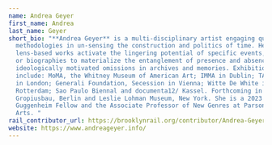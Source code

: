 ```yaml
---
name: Andrea Geyer
first_name: Andrea
last_name: Geyer
short_bio: "**Andrea Geyer** is a multi-disciplinary artist engaging queer
  methodologies in un-sensing the construction and politics of time. Her
  lens-based works activate the lingering potential of specific events, places,
  or biographies to materialize the entanglement of presence and absence due to
  ideologically motivated omissions in archives and memories. Exhibitions
  include: MoMA, the Whitney Museum of American Art; IMMA in Dublin; TATE Modern
  in London; Generali Foundation, Secession in Vienna; Witte De White in
  Rotterdam; Sao Paulo Biennal and documenta12/ Kassel. Forthcoming in 2024
  Gropiusbau, Berlin and Leslie Lohman Museum, New York. She is a 2023
  Guggenheim Fellow and the Associate Professor of New Genres at Parsons Fine
  Arts. "
rail_contributor_url: https://brooklynrail.org/contributor/Andrea-Geyer
website: https://www.andreageyer.info/
---
```

